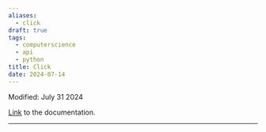```yaml
---
aliases:
  - click
draft: true
tags:
  - computerscience
  - api
  - python
title: Click
date: 2024-07-14
---
```

Modified: July 31 2024 

[Link](https://click.palletsprojects.com/en/8.1.x/) to the documentation.

-------------------------------------------------------------------------------


